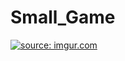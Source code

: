 # Small_Game


<a href="http://imgur.com/HpIIsLM"><img src="http://i.imgur.com/HpIIsLMs.gif" title="source: imgur.com" /></a>
